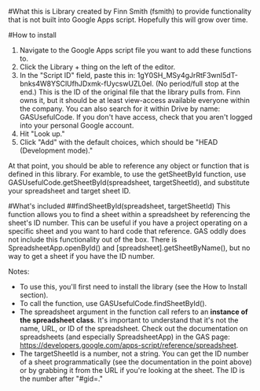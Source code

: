 #What this is
Library created by Finn Smith (fsmith) to provide functionality that is not built into Google Apps script. Hopefully this will grow over time.

#How to install
1. Navigate to the Google Apps script file you want to add these functions to.
2. Click the Library + thing on the left of the editor.
3. In the "Script ID" field, paste this in: 1gY0SH_MSy4gJrRtF3wnI5dT-bnks4W8YSClUfhJDxmk-fUycswUZL0el. (No period/full stop at the end.) This is the ID of the original file that the library pulls from. Finn owns it, but it should be at least view-access available everyone within the company. You can also search for it within Drive by name: GASUsefulCode. If you don't have access, check that you aren't logged into your personal Google account.
4. Hit "Look up."
5. Click "Add" with the default choices, which should be "HEAD (Development mode)."

At that point, you should be able to reference any object or function that is defined in this library. For examble, to use the getSheetById function, use GASUsefulCode.getSheetById(spreadsheet, targetSheetId), and substitute your spreadsheet and target sheet ID.

#What's included
##findSheetById(spreadsheet, targetSheetId)
This function allows you to find a sheet within a spreadsheet by referencing the sheet's ID number. This can be useful if you have a project operating on a specific sheet and you want to hard code that reference. GAS oddly does not include this functionality out of the box. There is SpreadsheetApp.openById() and [spreadsheet].getSheetByName(), but no way to get a sheet if you have the ID number.

Notes:
- To use this,  you'll first need to install the library (see the How to Install section).
- To call the function, use GASUsefulCode.findSheetById().
- The spreadsheet argument in the function call refers to an **instance of the spreadsheet class**. It's important to understand that it's not the name, URL, or ID of the spreadsheet. Check out the documentation on spreadsheets (and especially SpreadsheetApp) in the GAS page: https://developers.google.com/apps-script/reference/spreadsheet.
- The targetSheetId is a number, not a string. You can get the ID number of a sheet programmatically (see the documentation in the point above) or by grabbing it from the URL if you're looking at the sheet. The ID is the number after "#gid=."
